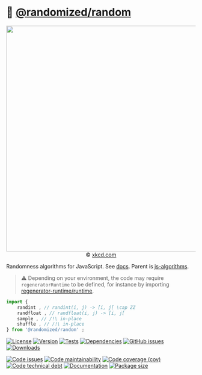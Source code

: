 :game_die: [@randomized/random](https://randomized-algorithm.github.io/random)
==

<p align="center">
<a href="https://xkcd.com/1210">
<img src="https://imgs.xkcd.com/comics/im_so_random.png" width="600">
</a><br/>
© <a href="https://xkcd.com">xkcd.com</a>
</p>

Randomness algorithms for JavaScript.
See [docs](https://randomized-algorithm.github.io/random).
Parent is [js-algorithms](https://make-github-pseudonymous-again.github.io/js-algorithms).

> :warning: Depending on your environment, the code may require
> `regeneratorRuntime` to be defined, for instance by importing
> [regenerator-runtime/runtime](https://www.npmjs.com/package/regenerator-runtime).

```js
import {
	randint , // randint(i, j) -> [i, j[ \cap ZZ
	randfloat , // randfloat(i, j) -> [i, j[
	sample , // /!\ in-place
	shuffle , // /!\ in-place
} from '@randomized/random' ;
```

[![License](https://img.shields.io/github/license/randomized-algorithm/random.svg)](https://raw.githubusercontent.com/randomized-algorithm/random/main/LICENSE)
[![Version](https://img.shields.io/npm/v/@randomized/random.svg)](https://www.npmjs.org/package/@randomized/random)
[![Tests](https://img.shields.io/github/workflow/status/randomized-algorithm/random/ci:test?event=push&label=tests)](https://github.com/randomized-algorithm/random/actions/workflows/ci:test.yml?query=branch:main)
[![Dependencies](https://img.shields.io/librariesio/github/randomized-algorithm/random.svg)](https://github.com/randomized-algorithm/random/network/dependencies)
[![GitHub issues](https://img.shields.io/github/issues/randomized-algorithm/random.svg)](https://github.com/randomized-algorithm/random/issues)
[![Downloads](https://img.shields.io/npm/dm/@randomized/random.svg)](https://www.npmjs.org/package/@randomized/random)

[![Code issues](https://img.shields.io/codeclimate/issues/randomized-algorithm/random.svg)](https://codeclimate.com/github/randomized-algorithm/random/issues)
[![Code maintainability](https://img.shields.io/codeclimate/maintainability/randomized-algorithm/random.svg)](https://codeclimate.com/github/randomized-algorithm/random/trends/churn)
[![Code coverage (cov)](https://img.shields.io/codecov/c/gh/randomized-algorithm/random/main.svg)](https://codecov.io/gh/randomized-algorithm/random)
[![Code technical debt](https://img.shields.io/codeclimate/tech-debt/randomized-algorithm/random.svg)](https://codeclimate.com/github/randomized-algorithm/random/trends/technical_debt)
[![Documentation](https://randomized-algorithm.github.io/random/badge.svg)](https://randomized-algorithm.github.io/random/source.html)
[![Package size](https://img.shields.io/bundlephobia/minzip/@randomized/random)](https://bundlephobia.com/result?p=@randomized/random)

